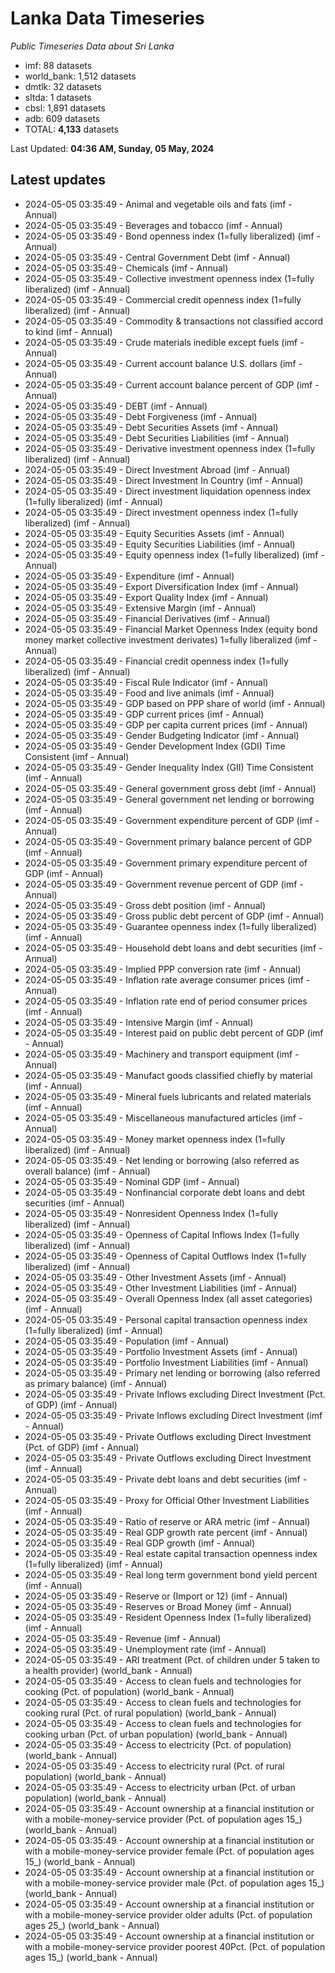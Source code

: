 # Lanka Data Timeseries
*Public Timeseries Data about Sri Lanka*

* imf: 88 datasets
* world_bank: 1,512 datasets
* dmtlk: 32 datasets
* sltda: 1 datasets
* cbsl: 1,891 datasets
* adb: 609 datasets
* TOTAL: **4,133** datasets

Last Updated: **04:36 AM, Sunday, 05 May, 2024**

## Latest updates

* 2024-05-05 03:35:49 - Animal and vegetable oils and fats (imf - Annual)
* 2024-05-05 03:35:49 - Beverages and tobacco (imf - Annual)
* 2024-05-05 03:35:49 - Bond openness index (1=fully liberalized) (imf - Annual)
* 2024-05-05 03:35:49 - Central Government Debt (imf - Annual)
* 2024-05-05 03:35:49 - Chemicals (imf - Annual)
* 2024-05-05 03:35:49 - Collective investment openness index (1=fully liberalized) (imf - Annual)
* 2024-05-05 03:35:49 - Commercial credit openness index (1=fully liberalized) (imf - Annual)
* 2024-05-05 03:35:49 - Commodity & transactions not classified accord to kind (imf - Annual)
* 2024-05-05 03:35:49 - Crude materials inedible except fuels (imf - Annual)
* 2024-05-05 03:35:49 - Current account balance U.S. dollars (imf - Annual)
* 2024-05-05 03:35:49 - Current account balance percent of GDP (imf - Annual)
* 2024-05-05 03:35:49 - DEBT (imf - Annual)
* 2024-05-05 03:35:49 - Debt Forgiveness (imf - Annual)
* 2024-05-05 03:35:49 - Debt Securities Assets (imf - Annual)
* 2024-05-05 03:35:49 - Debt Securities Liabilities (imf - Annual)
* 2024-05-05 03:35:49 - Derivative investment openness index (1=fully liberalized) (imf - Annual)
* 2024-05-05 03:35:49 - Direct Investment Abroad (imf - Annual)
* 2024-05-05 03:35:49 - Direct Investment In Country (imf - Annual)
* 2024-05-05 03:35:49 - Direct investment liquidation openness index (1=fully liberalized) (imf - Annual)
* 2024-05-05 03:35:49 - Direct investment openness index (1=fully liberalized) (imf - Annual)
* 2024-05-05 03:35:49 - Equity Securities Assets (imf - Annual)
* 2024-05-05 03:35:49 - Equity Securities Liabilities (imf - Annual)
* 2024-05-05 03:35:49 - Equity openness index (1=fully liberalized) (imf - Annual)
* 2024-05-05 03:35:49 - Expenditure (imf - Annual)
* 2024-05-05 03:35:49 - Export Diversification Index (imf - Annual)
* 2024-05-05 03:35:49 - Export Quality Index (imf - Annual)
* 2024-05-05 03:35:49 - Extensive Margin (imf - Annual)
* 2024-05-05 03:35:49 - Financial Derivatives (imf - Annual)
* 2024-05-05 03:35:49 - Financial Market Openness Index (equity bond money market collective investment derivates) 1=fully liberalized (imf - Annual)
* 2024-05-05 03:35:49 - Financial credit openness index (1=fully liberalized) (imf - Annual)
* 2024-05-05 03:35:49 - Fiscal Rule Indicator (imf - Annual)
* 2024-05-05 03:35:49 - Food and live animals (imf - Annual)
* 2024-05-05 03:35:49 - GDP based on PPP share of world (imf - Annual)
* 2024-05-05 03:35:49 - GDP current prices (imf - Annual)
* 2024-05-05 03:35:49 - GDP per capita current prices (imf - Annual)
* 2024-05-05 03:35:49 - Gender Budgeting Indicator (imf - Annual)
* 2024-05-05 03:35:49 - Gender Development Index (GDI) Time Consistent (imf - Annual)
* 2024-05-05 03:35:49 - Gender Inequality Index (GII) Time Consistent (imf - Annual)
* 2024-05-05 03:35:49 - General government gross debt (imf - Annual)
* 2024-05-05 03:35:49 - General government net lending or borrowing (imf - Annual)
* 2024-05-05 03:35:49 - Government expenditure percent of GDP (imf - Annual)
* 2024-05-05 03:35:49 - Government primary balance percent of GDP (imf - Annual)
* 2024-05-05 03:35:49 - Government primary expenditure percent of GDP (imf - Annual)
* 2024-05-05 03:35:49 - Government revenue percent of GDP (imf - Annual)
* 2024-05-05 03:35:49 - Gross debt position (imf - Annual)
* 2024-05-05 03:35:49 - Gross public debt percent of GDP (imf - Annual)
* 2024-05-05 03:35:49 - Guarantee openness index (1=fully liberalized) (imf - Annual)
* 2024-05-05 03:35:49 - Household debt loans and debt securities (imf - Annual)
* 2024-05-05 03:35:49 - Implied PPP conversion rate (imf - Annual)
* 2024-05-05 03:35:49 - Inflation rate average consumer prices (imf - Annual)
* 2024-05-05 03:35:49 - Inflation rate end of period consumer prices (imf - Annual)
* 2024-05-05 03:35:49 - Intensive Margin (imf - Annual)
* 2024-05-05 03:35:49 - Interest paid on public debt percent of GDP (imf - Annual)
* 2024-05-05 03:35:49 - Machinery and transport equipment (imf - Annual)
* 2024-05-05 03:35:49 - Manufact goods classified chiefly by material (imf - Annual)
* 2024-05-05 03:35:49 - Mineral fuels lubricants and related materials (imf - Annual)
* 2024-05-05 03:35:49 - Miscellaneous manufactured articles (imf - Annual)
* 2024-05-05 03:35:49 - Money market openness index (1=fully liberalized) (imf - Annual)
* 2024-05-05 03:35:49 - Net lending or borrowing (also referred as overall balance) (imf - Annual)
* 2024-05-05 03:35:49 - Nominal GDP (imf - Annual)
* 2024-05-05 03:35:49 - Nonfinancial corporate debt loans and debt securities (imf - Annual)
* 2024-05-05 03:35:49 - Nonresident Openness Index (1=fully liberalized) (imf - Annual)
* 2024-05-05 03:35:49 - Openness of Capital Inflows Index (1=fully liberalized) (imf - Annual)
* 2024-05-05 03:35:49 - Openness of Capital Outflows Index (1=fully liberalized) (imf - Annual)
* 2024-05-05 03:35:49 - Other Investment Assets (imf - Annual)
* 2024-05-05 03:35:49 - Other Investment Liabilities (imf - Annual)
* 2024-05-05 03:35:49 - Overall Openness Index (all asset categories) (imf - Annual)
* 2024-05-05 03:35:49 - Personal capital transaction openness index (1=fully liberalized) (imf - Annual)
* 2024-05-05 03:35:49 - Population (imf - Annual)
* 2024-05-05 03:35:49 - Portfolio Investment Assets (imf - Annual)
* 2024-05-05 03:35:49 - Portfolio Investment Liabilities (imf - Annual)
* 2024-05-05 03:35:49 - Primary net lending or borrowing (also referred as primary balance) (imf - Annual)
* 2024-05-05 03:35:49 - Private Inflows excluding Direct Investment (Pct. of GDP) (imf - Annual)
* 2024-05-05 03:35:49 - Private Inflows excluding Direct Investment (imf - Annual)
* 2024-05-05 03:35:49 - Private Outflows excluding Direct Investment (Pct. of GDP) (imf - Annual)
* 2024-05-05 03:35:49 - Private Outflows excluding Direct Investment (imf - Annual)
* 2024-05-05 03:35:49 - Private debt loans and debt securities (imf - Annual)
* 2024-05-05 03:35:49 - Proxy for Official Other Investment Liabilities (imf - Annual)
* 2024-05-05 03:35:49 - Ratio of reserve or ARA metric (imf - Annual)
* 2024-05-05 03:35:49 - Real GDP growth rate percent (imf - Annual)
* 2024-05-05 03:35:49 - Real GDP growth (imf - Annual)
* 2024-05-05 03:35:49 - Real estate capital transaction openness index (1=fully liberalized) (imf - Annual)
* 2024-05-05 03:35:49 - Real long term government bond yield percent (imf - Annual)
* 2024-05-05 03:35:49 - Reserve or (Import or 12) (imf - Annual)
* 2024-05-05 03:35:49 - Reserves or Broad Money (imf - Annual)
* 2024-05-05 03:35:49 - Resident Openness Index (1=fully liberalized) (imf - Annual)
* 2024-05-05 03:35:49 - Revenue (imf - Annual)
* 2024-05-05 03:35:49 - Unemployment rate (imf - Annual)
* 2024-05-05 03:35:49 - ARI treatment (Pct. of children under 5 taken to a health provider) (world_bank - Annual)
* 2024-05-05 03:35:49 - Access to clean fuels and technologies for cooking (Pct. of population) (world_bank - Annual)
* 2024-05-05 03:35:49 - Access to clean fuels and technologies for cooking rural (Pct. of rural population) (world_bank - Annual)
* 2024-05-05 03:35:49 - Access to clean fuels and technologies for cooking urban (Pct. of urban population) (world_bank - Annual)
* 2024-05-05 03:35:49 - Access to electricity (Pct. of population) (world_bank - Annual)
* 2024-05-05 03:35:49 - Access to electricity rural (Pct. of rural population) (world_bank - Annual)
* 2024-05-05 03:35:49 - Access to electricity urban (Pct. of urban population) (world_bank - Annual)
* 2024-05-05 03:35:49 - Account ownership at a financial institution or with a mobile-money-service provider (Pct. of population ages 15_) (world_bank - Annual)
* 2024-05-05 03:35:49 - Account ownership at a financial institution or with a mobile-money-service provider female (Pct. of population ages 15_) (world_bank - Annual)
* 2024-05-05 03:35:49 - Account ownership at a financial institution or with a mobile-money-service provider male (Pct. of population ages 15_) (world_bank - Annual)
* 2024-05-05 03:35:49 - Account ownership at a financial institution or with a mobile-money-service provider older adults (Pct. of population ages 25_) (world_bank - Annual)
* 2024-05-05 03:35:49 - Account ownership at a financial institution or with a mobile-money-service provider poorest 40Pct. (Pct. of population ages 15_) (world_bank - Annual)